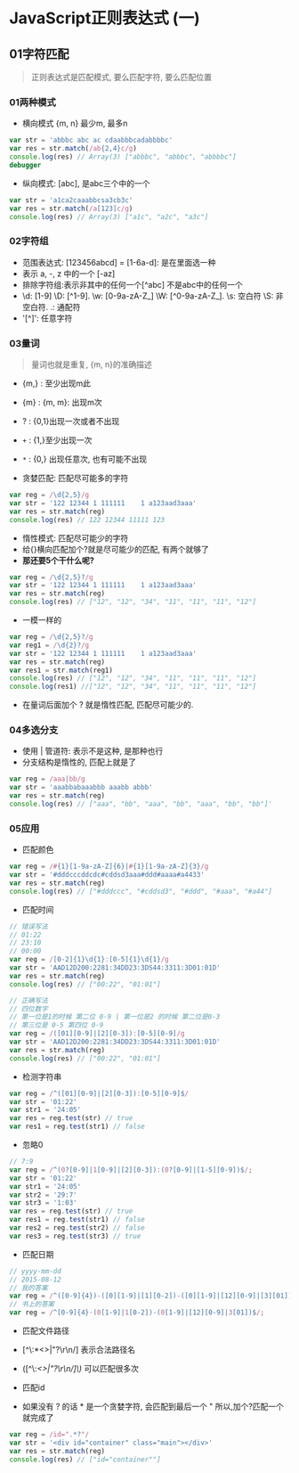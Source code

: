 # JavaScript正则表达式 (一)

## 01字符匹配

> 正则表达式是匹配模式, 要么匹配字符, 要么匹配位置

### 01两种模式

* 横向模式 {m, n} 最少m, 最多n

```js
var str = 'abbbc abc ac cdaabbbcadabbbbc'
var res = str.match(/ab{2,4}c/g)
console.log(res) // Array(3) ["abbbc", "abbbc", "abbbbc"]
debugger
```

* 纵向模式: [abc], 是abc三个中的一个

```js
var str = 'a1ca2caaabbcsa3cb3c'
var res = str.match(/a[123]c/g)
console.log(res) // Array(3) ["a1c", "a2c", "a3c"]
```

### 02字符组

* 范围表达式: [123456abcd] = [1-6a-d]: 是在里面选一种
* 表示 a, -, z 中的一个 [-az]
* 排除字符组:表示非其中的任何一个[^abc] 不是abc中的任何一个
* \d: [1-9]  \D: [^1-9]. \w: [0-9a-zA-Z_] \W: [^0-9a-zA-Z_]. \s: 空白符 \S: 非空白符. .: 通配符
* '[^]': 任意字符

### 03量词

> 量词也就是重复, {m, n}的准确描述

* {m,} : 至少出现m此
* {m} : {m, m}: 出现m次
* ? : {0,1}出现一次或者不出现
* `+` : {1,}至少出现一次
* `*` : {0,} 出现任意次, 也有可能不出现

* 贪婪匹配: 匹配尽可能多的字符

```js
var reg = /\d{2,5}/g
var str = '122 12344 1 111111    1 a123aad3aaa'
var res = str.match(reg)
console.log(res) // 122 12344 11111 123
```

* 惰性模式: 匹配尽可能少的字符
* 给{}横向匹配加个?就是尽可能少的匹配, 有两个就够了
* **那还要5个干什么呢?**

```js
var reg = /\d{2,5}?/g
var str = '122 12344 1 111111    1 a123aad3aaa'
var res = str.match(reg)
console.log(res) // ["12", "12", "34", "11", "11", "11", "12"]
```

* 一模一样的

```js
var reg = /\d{2,5}?/g
var reg1 = /\d{2}?/g
var str = '122 12344 1 111111    1 a123aad3aaa'
var res = str.match(reg)
var res1 = str.match(reg1)
console.log(res) // ["12", "12", "34", "11", "11", "11", "12"]
console.log(res1) //["12", "12", "34", "11", "11", "11", "12"]
```

* 在量词后面加个 ? 就是惰性匹配, 匹配尽可能少的.

### 04多选分支

* 使用 | 管道符: 表示不是这种, 是那种也行
* 分支结构是惰性的, 匹配上就是了

```js
var reg = /aaa|bb/g
var str = 'aaabbabaaabbb aaabb abbb'
var res = str.match(reg)
console.log(res) // ["aaa", "bb", "aaa", "bb", "aaa", "bb", "bb"]'
```

### 05应用

* 匹配颜色

```js
var reg = /#{1}[1-9a-zA-Z]{6}|#{1}[1-9a-zA-Z]{3}/g
var str = '#dddcccddcdc#cddsd3aaa#ddd#aaaa#a4433'
var res = str.match(reg)
console.log(res) // ["#dddccc", "#cddsd3", "#ddd", "#aaa", "#a44"]
```

* 匹配时间

```js
// 错误写法
// 01:22
// 23:10
// 00:00
var reg = /[0-2]{1}\d{1}:[0-5]{1}\d{1}/g
var str = 'AAD12D200:2281:34DD23:3DS44:3311:3D01:01D'
var res = str.match(reg)
console.log(res) // ["00:22", "01:01"]
```

```js
// 正确写法
// 四位数字
// 第一位是1的时候 第二位 0-9 | 第一位是2 的时候 第二位是0-3
// 第三位是 0-5 第四位 0-9
var reg = /([01][0-9]|[2][0-3]):[0-5][0-9]/g
var str = 'AAD12D200:2281:34DD23:3DS44:3311:3D01:01D'
var res = str.match(reg)
console.log(res) // ["00:22", "01:01"]
```

* 检测字符串

```js
var reg = /^([01][0-9]|[2][0-3]):[0-5][0-9]$/
var str = '01:22'
var str1 = '24:05'
var res = reg.test(str) // true
var res1 = reg.test(str1) // false
```

* 忽略0

```js
// 7:9
var reg = /^(0?[0-9]|1[0-9]|[2][0-3]):(0?[0-9]|[1-5][0-9])$/;
var str = '01:22'
var str1 = '24:05'
var str2 = '29:7'
var str3 = '1:03'
var res = reg.test(str) // true
var res1 = reg.test(str1) // false
var res2 = reg.test(str2) // false
var res3 = reg.test(str3) // true
```

* 匹配日期

```js
// yyyy-mm-dd
// 2015-08-12
// 我的答案
var reg = /^([0-9]{4})-([0][1-9]|[1][0-2])-([0][1-9]|[12][0-9]|[3][01])$/
// 书上的答案
var reg = /^[0-9]{4}-(0[1-9]|1[0-2])-(0[1-9]|[12][0-9]|3[01])$/;
```

* 匹配文件路径
* [^\\:*<>|"?\r\n/] 表示合法路径名
* ([^\\:*<>|"?\r\n/]\\)* 可以匹配很多次

* 匹配id
* 如果没有 ? 的话 * 是一个贪婪字符, 会匹配到最后一个 " 所以,加个?匹配一个就完成了

```js
var reg = /id=".*?"/
var str = '<div id="container" class="main"></div>'
var res = str.match(reg)
console.log(res) // ["id="container""]
```